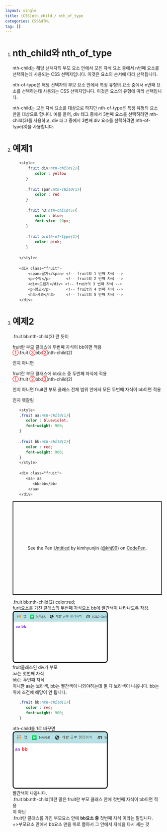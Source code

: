 ```yaml
---
layout: single
title: (CSS)nth_child / nth_of_type
categories: CSS&HTML
tag: []
---
```


1. # nth_child와 nth_of_type
   nth-child는 해당 선택자의 부모 요소 안에서 모든 자식 요소 중에서 n번째 요소를 선택하는데 사용되는 CSS 선택자입니다. 이것은 요소의 순서에 따라 선택됩니다.   

   nth-of-type은 해당 선택자의 부모 요소 안에서 특정 유형의 요소 중에서 n번째 요소를 선택하는데 사용되는 CSS 선택자입니다. 이것은 요소의 유형에 따라 선택됩니다.   

   nth-child는 모든 자식 요소를 대상으로 하지만 nth-of-type은 특정 유형의 요소만을 대상으로 합니다. 예를 들어, div 태그 중에서 3번째 요소를 선택하려면 nth-child(3)를 사용하고, div 태그 중에서 3번째 div 요소를 선택하려면 nth-of-type(3)을 사용합니다.   

1. # 예제1
   ```css
      <style>
         .fruit div:nth-child(2){    
             color : yellow
         }

         .fruit span:nth-child(1){ 
             color : red
         }

         .fruit h3:nth-child(5){ 
             color : blue;
             font-size: 20px;
         }

         .fruit p:nth-of-type(2){ 
             color: pink;
         }

      </style>

      <div class="fruit">
          <span>딸기</span> <!-- fruit의 1 번째 자식 -->
          <p>수박</p>       <!-- fruit의 2 번째 자식 --> 
          <div>오렌지</div> <!-- fruit의 3 번째 자식 --> 
          <p>망고</p>       <!-- fruit의 4 번째 자식 --> 
          <h3>사과</h3>     <!-- fruit의 5 번째 자식 --> 
      </div>
   ```

1. # 예제2
   .fruit bb:nth-child(2) 란 뜻이

   fruit란 부모 클래스에 두번째 자식이 bb이면 적용   
   <span style="color:red;font-style:bold">①</span>.fruit <span style="color:red;font-style:bold">③</span>bb:<span style="color:red;font-style:bold">②</span>nth-child(2)   

   인지 아니면   

   fruit란 부모 클래스에 bb요소 중 두번째 자식에 적용   
   <span style="color:red;font-style:bold">①</span>.fruit <span style="color:red;font-style:bold">②</span>bb:<span style="color:red;font-style:bold">③</span>nth-child(2)   

   인지 아니면
   fruit란 부모 클래스 전체 범위 안에서 모든 두번째 자식이 bb이면 적용   

   인지 헷갈림   
   ```css
      <style>
      .fruit aa:nth-child(1){ 
         color : blueviolet;
         font-weight: 900;
      }

      .fruit bb:nth-child(2){ 
         color : red;
         font-weight: 900;
      }
      </style>

      <div class="fruit">
         <aa> aa
            <bb>bb</bb>
          </aa> 
      </div>
   ```   
   
      <p class="codepen" data-height="300" data-default-tab="html,result" data-slug-hash="wvNbdqY" data-user="khj99" style="height: 300px; box-sizing: border-box; display: flex; align-items: center; justify-content: center; border: 2px solid; margin: 1em 0; padding: 1em;">
      <span>See the Pen <a href="https://codepen.io/khj99/pen/wvNbdqY">
      Untitled</a> by kimhyunjin (<a href="https://codepen.io/khj99">@khj99</a>)
      on <a href="https://codepen.io">CodePen</a>.</span>
      </p>
      <script async src="https://cpwebassets.codepen.io/assets/embed/ei.js"></script>


   .fruit bb:nth-child(2) color:red;  
   furit요소를 가진 클래스의 두번째 자식요소 bb에 빨간색이 나타나도록 작성.   
   <img src="../../imgs/css/nth_child(2).png" style="border:3px solid black;border-radius:9px;width:300px">   
   fruit클래스인 div가 부모   
   aa는 첫번째 자식   
   bb는 두번째 자식   
   이니깐 aa는 보라색, bb는 빨간색이 나와야하는데 둘 다 보라색이 나옵니다. bb는 위에 조건에 해당이 안 됩니다.   

   ```css
      .fruit bb:nth-child(1){ 
         color : red;
         font-weight: 900;
      }
   ```
   nth-child를 1로 바꾸면   
   <img src="../../imgs/css/nth_child(1).png" style="border:3px solid black;border-radius:9px;width:300px">  
   빨간색이 나옵니다.   
   .fruit bb:nth-child(1)란 말은 
   fruit란 부모 클래스 안에 첫번째 자식이 bb이면 적용   
   이 아닌   
   .fruit란 클래스를 가진 부모요소 안에 __bb요소 중__ 첫번째 자식
   이라는 말입니다.   
   =>부모요소 안에서 bb요소 만을 따로 뽑아서 그 안에서 자식을 다시 세는 것   

